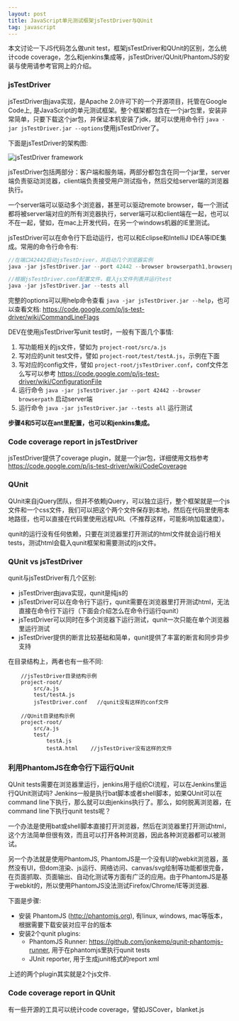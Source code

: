 ```yaml
---
layout: post
title: JavaScript单元测试框架jsTestDriver与QUnit
tag: javascript
---
```


本文讨论一下JS代码怎么做unit test，框架jsTestDriver和QUnit的区别，怎么统计code coverage，怎么和jenkins集成等，jsTestDriver/QUnit/PhantomJS的安装与使用请参考官网上的介绍。

### jsTestDriver

jsTestDriver由java实现，是Apache 2.0许可下的一个开源项目，托管在Google Code上, 是JavaScript的单元测试框架。整个框架都包含在一个jar包里，安装非常简单，只要下载这个jar包，并保证本机安装了jdk，就可以使用命令行 `java -jar jsTestDriver.jar --options`使用jsTestDriver了。

下面是jsTestDriver的架构图:

![jsTestDriver framework](http://js-test-driver.googlecode.com/svn/wiki/Overview.png)

jsTestDriver包括两部分：客户端和服务端，两部分都包含在同一个jar里，server端负责驱动浏览器，client端负责接受用户测试指令，然后交给server端的浏览器执行。

一个server端可以驱动多个浏览器，甚至可以驱动remote browser，每一个测试都将被server端对应的所有浏览器执行，server端可以和client端在一起，也可以不在一起，譬如，在mac上开发代码，在另一个windows机器的IE里测试。

jsTestDriver可以在命令行下启动运行，也可以和Eclipse和IntelliJ IDEA等IDE集成。常用的命令行命令有:

```java
//在端口42442启动jsTestDriver，并启动几个浏览器实例
java -jar jsTestDriver.jar --port 42442 --browser browserpath1,browserpath2

//根据jsTestDriver.conf配置文件，载入js文件列表并运行test
java -jar jsTestDriver.jar --tests all
```

完整的options可以用help命令查看 `java -jar jsTestDriver.jar --help`，也可以查看文档: <https://code.google.com/p/js-test-driver/wiki/CommandLineFlags>

DEV在使用jsTestDriver写unit test时，一般有下面几个事情:

1. 写功能相关的js文件，譬如为 `project-root/src/a.js`
2. 写对应的unit test文件，譬如 `project-root/test/testA.js`，示例在下面
3. 写对应的config文件，譬如 `project-root/jsTestDriver.conf`，conf文件怎么写可以参考 <https://code.google.com/p/js-test-driver/wiki/ConfigurationFile>
4. 运行命令 `java -jar jsTestDriver.jar --port 42442 --browser browserpath` 启动server端
5. 运行命令 `java -jar jsTestDriver.jar --tests all` 运行测试

**步骤4和5可以在ant里配置，也可以和jenkins集成。**

### Code coverage report in jsTestDriver

jsTestDriver提供了coverage plugin，就是一个jar包，详细使用文档参考 <https://code.google.com/p/js-test-driver/wiki/CodeCoverage>

### QUnit

QUnit来自jQuery团队，但并不依赖jQuery，可以独立运行，整个框架就是一个js文件和一个css文件，我们可以把这个两个文件保存到本地，然后在代码里使用本地路径，也可以直接在代码里使用远程URL（不推荐这样，可能影响加载速度）。

qunit的运行没有任何依赖，只要在浏览器里打开测试的html文件就会运行相关tests，测试html会载入qunit框架和需要测试的js文件。

### QUnit vs jsTestDriver

qunit与jsTestDriver有几个区别:

* jsTestDriver由java实现，qunit是纯js的
* jsTestDriver可以在命令行下运行，qunit需要在浏览器里打开测试html，无法直接在命令行下运行（下面会介绍怎么在命令行运行qunit）
* jsTestDriver可以同时在多个浏览器下运行测试，qunit一次只能在单个浏览器里运行测试
* jsTestDriver提供的断言比较基础和简单，qunit提供了丰富的断言和同步异步支持

在目录结构上，两者也有一些不同:

```
    //jsTestDriver目录结构示例
    project-root/
        src/a.js
        test/testA.js
        jsTestDriver.conf   //qunit没有这样的conf文件

    //QUnit目录结构示例
    project-root/
        src/a.js
        test/
            testA.js
            testA.html    //jsTestDriver没有这样的文件
```

### 利用PhantomJS在命令行下运行QUnit

QUnit tests需要在浏览器里运行，jenkins用于组织CI流程，可以在Jenkins里运行QUnit测试吗? Jenkins一般是执行bat脚本或者shell脚本，如果QUnit可以在command line下执行，那么就可以由jenkins执行了。那么，如何脱离浏览器，在command line下执行qunit tests呢？

一个办法是使用bat或shell脚本直接打开浏览器，然后在浏览器里打开测试html，这个方法简单但很有效，而且可以打开各种浏览器，因此各种浏览器都可以被测试。

另一个办法就是使用PhantomJS, PhantomJS是一个没有UI的webkit浏览器，虽然没有UI，但dom渲染、js运行、网络访问、canvas/svg绘制等功能都很完备，在页面抓取、页面输出、自动化测试等方面有广泛的应用。由于PhantomJS是基于webkit的，所以使用PhantomJS没法测试Firefox/Chrome/IE等浏览器.

下面是步骤:

* 安装 PhantomJS (<http://phantomjs.org>), 有linux, windows, mac等版本，根据需要下载安装对应平台的版本
* 安装2个qunit plugins:
    * PhantomJS Runner: <https://github.com/jonkemp/qunit-phantomjs-runner>, 用于在phantomjs里执行qunit tests
    * JUnit reporter, 用于生成junit格式的report xml

上述的两个plugin其实就是2个js文件.

### Code coverage report in QUnit

有一些开源的工具可以统计code coverage，譬如JSCover，blanket.js